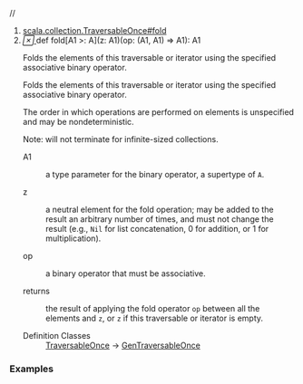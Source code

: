 //
<ol>
<li><a href="https://www.scala-lang.org/api/2.12.3/scala/collection/immutable/List.html#fold[A1>:A](z:A1)(op:(A1,A1)=>A1):A1">scala.collection.TraversableOnce#fold</a></li>
<li name="scala.collection.TraversableOnce#fold" visbl="pub" class="indented0 " data-isabs="false" fullcomment="yes" group="Ungrouped"> <a id="fold[A1>:A](z:A1)(op:(A1,A1)=>A1):A1"></a><a id="fold[A1>:A](A1)((A1,A1)⇒A1):A1"></a> <span class="permalink"> <a href="../../../scala/collection/immutable/List.html#fold[A1>:A](z:A1)(op:(A1,A1)=>A1):A1" title="Permalink"> <i class="material-icons"></i> </a> </span> <span class="modifier_kind"> <span class="modifier"></span> <span class="kind">def</span> </span> <span class="symbol"> <span class="name">fold</span><span class="tparams">[<span name="A1">A1 &gt;: <span class="extype" name="scala.collection.immutable.List.A">A</span></span>]</span><span class="params">(<span name="z">z: <span class="extype" name="scala.collection.TraversableOnce.fold.A1">A1</span></span>)</span><span class="params">(<span name="op">op: (<span class="extype" name="scala.collection.TraversableOnce.fold.A1">A1</span>, <span class="extype" name="scala.collection.TraversableOnce.fold.A1">A1</span>) ⇒ <span class="extype" name="scala.collection.TraversableOnce.fold.A1">A1</span></span>)</span><span class="result">: <span class="extype" name="scala.collection.TraversableOnce.fold.A1">A1</span></span> </span> <p class="shortcomment cmt">Folds the elements of this traversable or iterator using the specified associative binary operator.</p>
 <div class="fullcomment">
  <div class="comment cmt">
   <p>Folds the elements of this traversable or iterator using the specified associative binary operator.</p>
   <p> The order in which operations are performed on elements is unspecified and may be nondeterministic.</p>
   <p> Note: will not terminate for infinite-sized collections. </p>
  </div>
  <dl class="paramcmts block">
   <dt class="tparam">
    A1
   </dt>
   <dd class="cmt">
    <p>a type parameter for the binary operator, a supertype of <code>A</code>.</p>
   </dd>
   <dt class="param">
    z
   </dt>
   <dd class="cmt">
    <p>a neutral element for the fold operation; may be added to the result an arbitrary number of times, and must not change the result (e.g., <code>Nil</code> for list concatenation, 0 for addition, or 1 for multiplication).</p>
   </dd>
   <dt class="param">
    op
   </dt>
   <dd class="cmt">
    <p>a binary operator that must be associative.</p>
   </dd>
   <dt>
    returns
   </dt>
   <dd class="cmt">
    <p>the result of applying the fold operator <code>op</code> between all the elements and <code>z</code>, or <code>z</code> if this traversable or iterator is empty.</p>
   </dd>
  </dl>
  <dl class="attributes block"> 
   <dt>
    Definition Classes
   </dt>
   <dd>
    <a href="../TraversableOnce.html" class="extype" name="scala.collection.TraversableOnce">TraversableOnce</a> → 
    <a href="../GenTraversableOnce.html" class="extype" name="scala.collection.GenTraversableOnce">GenTraversableOnce</a>
   </dd>
  </dl>
 </div> </li>
        </ol>


### Examples





























